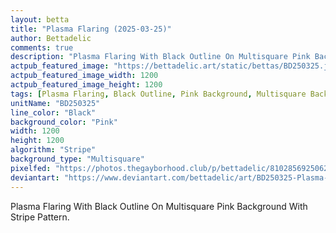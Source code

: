 ```yaml
---
layout: betta
title: "Plasma Flaring (2025-03-25)"
author: Bettadelic
comments: true
description: "Plasma Flaring With Black Outline On Multisquare Pink Background With Stripe Pattern."
actpub_featured_image: "https://bettadelic.art/static/bettas/BD250325.jpg"
actpub_featured_image_width: 1200
actpub_featured_image_height: 1200
tags: [Plasma Flaring, Black Outline, Pink Background, Multisquare Background Pattern, Stripe Pattern, March 2025]
unitName: "BD250325"
line_color: "Black"
background_color: "Pink"
width: 1200
height: 1200
algorithm: "Stripe"
background_type: "Multisquare"
pixelfed: "https://photos.thegayborhood.club/p/bettadelic/810285692506285445"
deviantart: "https://www.deviantart.com/bettadelic/art/BD250325-Plasma-Flaring-2025-03-25-1175358407"
---
```


Plasma Flaring With Black Outline On Multisquare Pink Background With Stripe Pattern.
